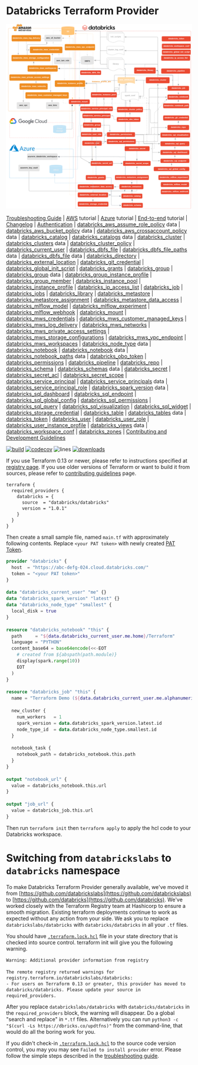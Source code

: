 # Databricks Terraform Provider

![Resources](docs/resources.png)

[Troubleshooting Guide](docs/guides/troubleshooting.md)
| [AWS](docs/guides/aws-workspace.md) tutorial
| [Azure](docs/guides/azure-workspace.md) tutorial
| [End-to-end](docs/guides/workspace-management.md) tutorial
| [Changelog](CHANGELOG.md)
| [Authentication](docs/index.md)
| [databricks_aws_assume_role_policy](docs/data-sources/aws_assume_role_policy.md) data
| [databricks_aws_bucket_policy](docs/data-sources/aws_bucket_policy.md) data
| [databricks_aws_crossaccount_policy](docs/data-sources/aws_crossaccount_policy.md) data
| [databricks_catalog](docs/resources/catalog.md)
| [databricks_catalogs](docs/data-sources/catalog.md) data
| [databricks_cluster](docs/resources/cluster.md)
| [databricks_clusters](docs/data-sources/clusters.md) data
| [databricks_cluster_policy](docs/resources/cluster_policy.md)
| [databricks_current_user](docs/data-sources/current_user.md)
| [databricks_dbfs_file](docs/resources/dbfs_file.md)
| [databricks_dbfs_file_paths](docs/data-sources/dbfs_file_paths.md) data
| [databricks_dbfs_file](docs/data-sources/dbfs_file.md) data
| [databricks_directory](docs/resources/directory.md)
| [databricks_external_location](docs/resources/external_location.md)
| [databricks_git_credential](docs/resources/git_credential.md)
| [databricks_global_init_script](docs/resources/global_init_script.md)
| [databricks_grants](docs/resources/grants.md)
| [databricks_group](docs/resources/group.md)
| [databricks_group](docs/data-sources/group.md) data
| [databricks_group_instance_profile](docs/resources/group_instance_profile.md)
| [databricks_group_member](docs/resources/group_member.md)
| [databricks_instance_pool](docs/resources/instance_pool.md)
| [databricks_instance_profile](docs/resources/instance_profile.md)
| [databricks_ip_access_list](docs/resources/ip_access_list.md)
| [databricks_job](docs/resources/job.md)
| [databricks_jobs](docs/data-sources/jobs.md)
| [databricks_library](docs/resources/library.md)
| [databricks_metastore](docs/resources/metastore.md)
| [databricks_metastore_assignment](docs/resources/metastore_assignment.md)
| [databricks_metastore_data_access](docs/resources/metastore_data_access.md)
| [databricks_mlflow_model](docs/resources/mlflow_model.md)
| [databricks_mlflow_experiment](docs/resources/mlflow_experiment.md)
| [databricks_mlflow_webhook](docs/resources/mlflow_webhook.md)
| [databricks_mount](docs/resources/mount.md)
| [databricks_mws_credentials](docs/resources/mws_credentials.md)
| [databricks_mws_customer_managed_keys](docs/resources/mws_customer_managed_keys.md)
| [databricks_mws_log_delivery](docs/resources/mws_log_delivery.md)
| [databricks_mws_networks](docs/resources/mws_networks.md)
| [databricks_mws_private_access_settings](docs/resources/mws_private_access_settings.md)
| [databricks_mws_storage_configurations](docs/resources/mws_storage_configurations.md)
| [databricks_mws_vpc_endpoint](docs/resources/mws_vpc_endpoint.md)
| [databricks_mws_workspaces](docs/resources/mws_workspaces.md)
| [databricks_node_type](docs/data-sources/node_type.md) data
| [databricks_notebook](docs/resources/notebook.md)
| [databricks_notebook](docs/data-sources/notebook.md) data
| [databricks_notebook_paths](docs/data-sources/notebook_paths.md) data
| [databricks_obo_token](docs/resources/obo_token.md)
| [databricks_permissions](docs/resources/permissions.md)
| [databricks_pipeline](docs/resources/pipeline.md)
| [databricks_repo](docs/resources/repo.md)
| [databricks_schema](docs/resources/schema.md)
| [databricks_schemas](docs/data-sources/schema.md) data
| [databricks_secret](docs/resources/secret.md)
| [databricks_secret_acl](docs/resources/secret_acl.md)
| [databricks_secret_scope](docs/resources/secret_scope.md)
| [databricks_service_principal](docs/resources/service_principal.md)
| [databricks_service_principals](docs/data-sources/service_principals.md) data
| [databricks_service_principal_role](docs/resources/service_principal_role.md)
| [databricks_spark_version](docs/data-sources/spark_version.md) data
| [databricks_sql_dashboard](docs/resources/sql_dashboard.md)
| [databricks_sql_endpoint](docs/resources/sql_endpoint.md)
| [databricks_sql_global_config](docs/resources/sql_global_config.md)
| [databricks_sql_permissions](docs/resources/sql_permissions.md)
| [databricks_sql_query](docs/resources/sql_query.md)
| [databricks_sql_visualization](docs/resources/sql_visualization.md)
| [databricks_sql_widget](docs/resources/sql_widget.md)
| [databricks_storage_credential](docs/resources/storage_credential.md)
| [databricks_table](docs/resources/table.md)
| [databricks_tables](docs/data-sources/table.md) data
| [databricks_token](docs/resources/token.md)
| [databricks_user](docs/resources/user.md)
| [databricks_user_role](docs/resources/user_role.md)
| [databricks_user_instance_profile](docs/resources/user_instance_profile.md)
| [databricks_views](docs/data-sources/views.md) data
| [databricks_workspace_conf](docs/resources/workspace_conf.md)
| [databricks_zones](docs/data-sources/zones.md)
| [Contributing and Development Guidelines](CONTRIBUTING.md)

[![build](https://github.com/databricks/terraform-provider-databricks/workflows/build/badge.svg?branch=master)](https://github.com/databricks/terraform-provider-databricks/actions?query=workflow%3Abuild+branch%3Amaster) [![codecov](https://codecov.io/gh/databricks/terraform-provider-databricks/branch/master/graph/badge.svg)](https://codecov.io/gh/databricks/terraform-provider-databricks) ![lines](https://img.shields.io/tokei/lines/github/databricks/terraform-provider-databricks) [![downloads](https://img.shields.io/github/downloads/databricks/terraform-provider-databricks/total.svg)](https://hanadigital.github.io/grev/?user=databricks&repo=terraform-provider-databricks)

If you use Terraform 0.13 or newer, please refer to instructions specified at [registry page](https://registry.terraform.io/providers/databricks/databricks/latest). If you use older versions of Terraform or want to build it from sources, please refer to [contributing guidelines](CONTRIBUTING.md) page.

```hcl
terraform {
  required_providers {
    databricks = {
      source  = "databricks/databricks"
      version = "1.0.1"
    }
  }
}
```

Then create a small sample file, named `main.tf` with approximately following contents. Replace `<your PAT token>` with newly created [PAT Token](https://docs.databricks.com/dev-tools/api/latest/authentication.html). 

```terraform
provider "databricks" {
  host  = "https://abc-defg-024.cloud.databricks.com/"
  token = "<your PAT token>"
}

data "databricks_current_user" "me" {}
data "databricks_spark_version" "latest" {}
data "databricks_node_type" "smallest" {
  local_disk = true
}

resource "databricks_notebook" "this" {
  path     = "${data.databricks_current_user.me.home}/Terraform"
  language = "PYTHON"
  content_base64 = base64encode(<<-EOT
    # created from ${abspath(path.module)}
    display(spark.range(10))
    EOT
  )
}

resource "databricks_job" "this" {
  name = "Terraform Demo (${data.databricks_current_user.me.alphanumeric})"

  new_cluster {
    num_workers   = 1
    spark_version = data.databricks_spark_version.latest.id
    node_type_id  = data.databricks_node_type.smallest.id
  }

  notebook_task {
    notebook_path = databricks_notebook.this.path
  }
}

output "notebook_url" {
  value = databricks_notebook.this.url
}

output "job_url" {
  value = databricks_job.this.url
}
```

Then run `terraform init` then `terraform apply` to apply the hcl code to your Databricks workspace. 

# Switching from `databrickslabs` to `databricks` namespace

To make Databricks Terraform Provider generally available, we've moved it from [https://github.com/databrickslabs](https://github.com/databrickslabs) to [https://github.com/databricks](https://github.com/databricks). We've worked closely with the Terraform Registry team at Hashicorp to ensure a smooth migration. Existing terraform deployments continue to work as expected without any action from your side. We ask you to replace `databrickslabs/databricks` with `databricks/databricks` in all your `.tf` files. 

You should have [`.terraform.lock.hcl`](https://github.com/databrickslabs/terraform-provider-databricks/blob/v0.6.2/scripts/versions-lock.hcl) file in your state directory that is checked into source control. terraform init will give you the following warning.

```
Warning: Additional provider information from registry 

The remote registry returned warnings for registry.terraform.io/databrickslabs/databricks:
- For users on Terraform 0.13 or greater, this provider has moved to databricks/databricks. Please update your source in required_providers.
```

After you replace `databrickslabs/databricks` with `databricks/databricks` in the `required_providers` block, the warning will disappear. Do a global "search and replace" in `*.tf` files. Alternatively you can run `python3 -c "$(curl -Ls https://dbricks.co/updtfns)"` from the command-line, that would do all the boring work for you.

If you didn't check-in [`.terraform.lock.hcl`](https://www.terraform.io/language/files/dependency-lock#lock-file-location) to the source code version control, you may you may see `Failed to install provider` error. Please follow the simple steps described in the [troubleshooting guide](docs/guides/troubleshooting.md).